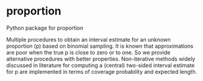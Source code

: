 # proportion
Python package for proportion

Multiple procedures to obtain an interval estimate for an unknown 
proportion (p) based on binomial sampling. It is known that approximations
are poor when the true p is close to zero or to one. So we provide alternative
procedures with better properties. Non-iterative methods widely discussed
in literature for computing a (central) two-sided interval estimate for p are
implemented in terms of coverage probability and expected length.
